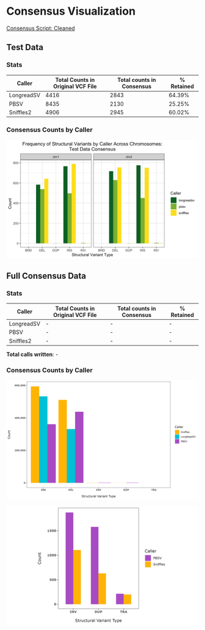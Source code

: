# Consensus Visualization

[Consensus Script: Cleaned](../vcf-consensus/llcombo_clean.py)

## Test Data

### Stats
| Caller | Total Counts in Original VCF File | Total counts in Consensus | % Retained |
| --- | --- | --- | --- |
| LongreadSV | 4416 | 2843 | 64.39% |
| PBSV | 8435 | 2130 | 25.25% |
| Sniffles2 | 4906 | 2945 | 60.02% |

### Consensus Counts by Caller

![alt text](https://github.com/Meshinchi-Lab/BGMP_Student_Project_2024/blob/main/notebooks/plots/testdata_consensus_bycaller.png)


## Full Consensus Data

### Stats 
| Caller | Total Counts in Original VCF File | Total counts in Consensus | % Retained |
| --- | --- | --- | --- |
| LongreadSV | - | - | - |
| PBSV | - | - | - |
| Sniffles2 | - | - | - |
**Total calls written**: -

### Consensus Counts by Caller

![alt text](https://github.com/Meshinchi-Lab/BGMP_Student_Project_2024/blob/main/notebooks/plots/consensus_counts.png)



![alt text](https://github.com/Meshinchi-Lab/BGMP_Student_Project_2024/blob/main/notebooks/plots/small_consensus_counts.png)


